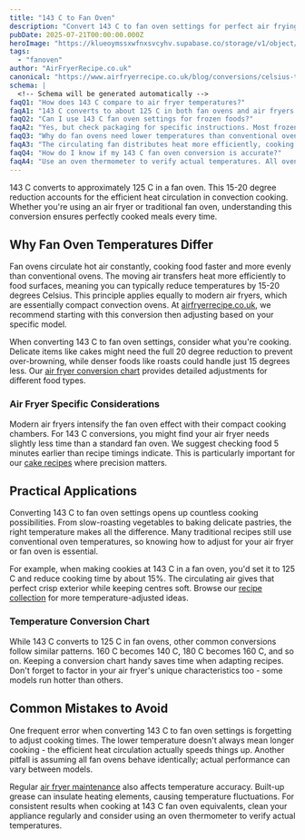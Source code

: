 ```yaml
---
title: "143 C to Fan Oven"
description: "Convert 143 C to fan oven settings for perfect air frying. Learn temperature equivalents, adjustments, and ideal cooking times for your recipes."
pubDate: 2025-07-21T00:00:00.000Z
heroImage: "https://klueoymssxwfnxsvcyhv.supabase.co/storage/v1/object/public/Shmucket/143-c-to-fan-oven.png"
tags:
  - "fanoven"
author: "AirFryerRecipe.co.uk"
canonical: "https://www.airfryerrecipe.co.uk/blog/conversions/celsius-to-fan-oven/143-c-to-fan-oven"
schema: |
  <!-- Schema will be generated automatically -->
faqQ1: "How does 143 C compare to air fryer temperatures?"
faqA1: "143 C converts to about 125 C in both fan ovens and air fryers. However, air fryers' compact size means they often cook faster, so you may need to reduce cooking times by 10-15% compared to standard fan oven recipes."
faqQ2: "Can I use 143 C fan oven settings for frozen foods?"
faqA2: "Yes, but check packaging for specific instructions. Most frozen foods cook well at 143 C fan oven equivalent (125 C), though you may need to increase time slightly compared to conventional oven directions due to the lower temperature setting."
faqQ3: "Why do fan ovens need lower temperatures than conventional ovens?"
faqA3: "The circulating fan distributes heat more efficiently, cooking food faster and more evenly. Reducing the temperature by 15-20 degrees prevents over-browning or drying out while ensuring thorough cooking - the same principle applies to air fryers."
faqQ4: "How do I know if my 143 C fan oven conversion is accurate?"
faqA4: "Use an oven thermometer to verify actual temperatures. All ovens vary slightly, and factors like age, cleanliness, and brand can affect performance. For air fryers, check food doneness a few minutes early until you learn your appliance's quirks."
---
```

<p>143 C converts to approximately 125 C in a fan oven. This 15-20 degree reduction accounts for the efficient heat circulation in convection cooking. Whether you're using an air fryer or traditional fan oven, understanding this conversion ensures perfectly cooked meals every time.</p>

<h2>Why Fan Oven Temperatures Differ</h2>
<p>Fan ovens circulate hot air constantly, cooking food faster and more evenly than conventional ovens. The moving air transfers heat more efficiently to food surfaces, meaning you can typically reduce temperatures by 15-20 degrees Celsius. This principle applies equally to modern air fryers, which are essentially compact convection ovens. At <a href=https://www.airfryerrecipe.co.uk>airfryerrecipe.co.uk</a>, we recommend starting with this conversion then adjusting based on your specific model.</p>

<p>When converting 143 C to fan oven settings, consider what you're cooking. Delicate items like cakes might need the full 20 degree reduction to prevent over-browning, while denser foods like roasts could handle just 15 degrees less. Our <a href=https://www.airfryerrecipe.co.uk/air-fryer-conversion-chart>air fryer conversion chart</a> provides detailed adjustments for different food types.</p>

<h3>Air Fryer Specific Considerations</h3>
<p>Modern air fryers intensify the fan oven effect with their compact cooking chambers. For 143 C conversions, you might find your air fryer needs slightly less time than a standard fan oven. We suggest checking food 5 minutes earlier than recipe timings indicate. This is particularly important for our <a href=https://www.airfryerrecipe.co.uk/recipe-category/cakes>cake recipes</a> where precision matters.</p>

<h2>Practical Applications</h2>
<p>Converting 143 C to fan oven settings opens up countless cooking possibilities. From slow-roasting vegetables to baking delicate pastries, the right temperature makes all the difference. Many traditional recipes still use conventional oven temperatures, so knowing how to adjust for your air fryer or fan oven is essential.</p>

<p>For example, when making cookies at 143 C in a fan oven, you'd set it to 125 C and reduce cooking time by about 15%. The circulating air gives that perfect crisp exterior while keeping centres soft. Browse our <a href=https://www.airfryerrecipe.co.uk/recipes>recipe collection</a> for more temperature-adjusted ideas.</p>

<h3>Temperature Conversion Chart</h3>
<p>While 143 C converts to 125 C in fan ovens, other common conversions follow similar patterns. 160 C becomes 140 C, 180 C becomes 160 C, and so on. Keeping a conversion chart handy saves time when adapting recipes. Don't forget to factor in your air fryer's unique characteristics too - some models run hotter than others.</p>

<h2>Common Mistakes to Avoid</h2>
<p>One frequent error when converting 143 C to fan oven settings is forgetting to adjust cooking times. The lower temperature doesn't always mean longer cooking - the efficient heat circulation actually speeds things up. Another pitfall is assuming all fan ovens behave identically; actual performance can vary between models.</p>

<p>Regular <a href=https://www.airfryerrecipe.co.uk/air-fryer-cleaner>air fryer maintenance</a> also affects temperature accuracy. Built-up grease can insulate heating elements, causing temperature fluctuations. For consistent results when cooking at 143 C fan oven equivalents, clean your appliance regularly and consider using an oven thermometer to verify actual temperatures.</p>

